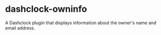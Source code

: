 dashclock-owninfo
=================

A Dashclock plugin that displays information about the owner\'s name and email address.